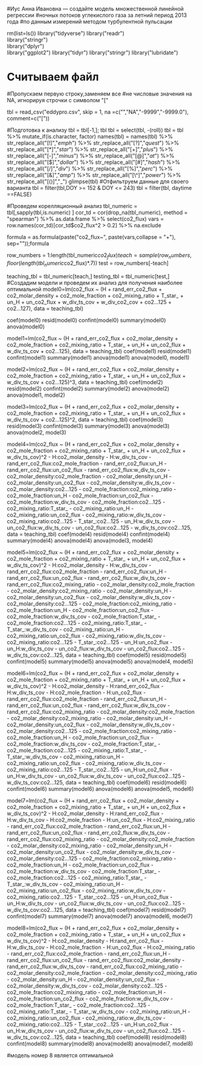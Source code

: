 #Иус Анна Ивановна — создайте модель множественной линейной регрессии
#ночных потоков углекислого газа за летний период 2013 года
#по данным измерений методом турбулентной пульсации

rm(list=ls())
library("tidyverse") 
library("readr")     
library("stringr")   
library("dplyr")     
library("ggplot2") 
library("tidyr")
library("stringr")
library("lubridate")

# Считываем файл 
#Пропускаем первую строку,заменяем все
#не числовые значения на NA, игнорируя строчки с символом "["

tbl = read_csv("eddypro.csv", skip = 1, na =c("","NA","-9999","-9999.0"), comment=c("["))

#Подготовка к анализу
tbl = tbl[-1,]; tbl
tbl = select(tbl, -(roll))
tbl = tbl %>% mutate_if(is.character, factor)
names(tbl) = names(tbl) %>% 
  str_replace_all("[!]","_emph_") %>% 
  str_replace_all("[?]","_quest_") %>% 
  str_replace_all("[*]","_star_") %>% 
  str_replace_all("[+]","_plus_") %>%
  str_replace_all("[-]","_minus_") %>%
  str_replace_all("[@]","_at_") %>%
  str_replace_all("[$]","_dollar_") %>%
  str_replace_all("[#]","_hash_") %>%
  str_replace_all("[/]","_div_") %>%
  str_replace_all("[%]","_perc_") %>%
  str_replace_all("[&]","_amp_") %>%
  str_replace_all("[\\^]","_power_") %>%
  str_replace_all("[()]","_") 
glimpse(tbl)
#Отфильтруем данные для своего варианта
tbl = filter(tbl,DOY >= 152 & DOY <= 243)
tbl = filter(tbl, daytime ==FALSE)

#Проведем корелляционный анализ
tbl_numeric = tbl[,sapply(tbl,is.numeric) ]
cor_td = cor(drop_na(tbl_numeric), method = "spearman") %>% as.data.frame %>% select(co2_flux)
vars = row.names(cor_td)[cor_td$co2_flux^2 > 0.2] %>% na.exclude

formula = as.formula(paste("co2_flux~", paste(vars,collapse = "+"), sep=""));formula

row_numbers = 1:length(tbl_numeric$co2_flux)
teach = sample(row_numbers, floor(length(tbl_numeric$co2_flux)*.7))
test = row_numbers[-teach]

teaching_tbl = tbl_numeric[teach,]
testing_tbl = tbl_numeric[test,]
#Создадим модели и проведем их анализ для получения наиболее оптимальной
model0=lm(co2_flux ~ (H  + rand_err_co2_flux + co2_molar_density + 
            co2_mole_fraction + co2_mixing_ratio + T_star_ + un_H + un_co2_flux + 
            w_div_ts_cov + w_div_co2_cov + co2...125 + co2...127), data = teaching_tbl)

coef(model0)
resid(model0)
confint(model0)
summary(model0)
anova(model0)

model1=lm(co2_flux ~ (H  + rand_err_co2_flux + co2_molar_density + 
                        co2_mole_fraction + co2_mixing_ratio + T_star_ + un_H + un_co2_flux + 
                        w_div_ts_cov + co2...125), data = teaching_tbl)
coef(model1)
resid(model1)
confint(model1)
summary(model1)
anova(model1)
anova(model0, model1)

model2=lm(co2_flux ~ (H  + rand_err_co2_flux + co2_molar_density + 
                        co2_mole_fraction + co2_mixing_ratio + T_star_ + un_H + un_co2_flux + 
                        w_div_ts_cov + co2...125)^3, data = teaching_tbl)
coef(model2)
resid(model2)
confint(model2)
summary(model2)
anova(model2)
anova(model1, model2)

model3=lm(co2_flux ~ (H  + rand_err_co2_flux + co2_molar_density + 
                        co2_mole_fraction + co2_mixing_ratio + T_star_ + un_H + un_co2_flux + 
                        w_div_ts_cov + co2...125)^2, data = teaching_tbl)
coef(model3)
resid(model3)
confint(model3)
summary(model3)
anova(model3)
anova(model2, model3)

model4=lm(co2_flux ~ (H  + rand_err_co2_flux + co2_molar_density + 
                        co2_mole_fraction + co2_mixing_ratio + T_star_ + un_H + un_co2_flux + 
                        w_div_ts_cov)^2 - H:co2_molar_density - H:w_div_ts_cov - rand_err_co2_flux:co2_mole_fraction -
            rand_err_co2_flux:un_H - rand_err_co2_flux:un_co2_flux - rand_err_co2_flux:w_div_ts_cov - 
            co2_molar_density:co2_mole_fraction - co2_molar_density:un_H - co2_molar_density:un_co2_flux - co2_molar_density:w_div_ts_cov - 
            co2_molar_density:co2...125 - co2_mole_fraction:co2_mixing_ratio - co2_mole_fraction:un_H - co2_mole_fraction:un_co2_flux - 
            co2_mole_fraction:w_div_ts_cov - co2_mole_fraction:co2...125 - co2_mixing_ratio:T_star_ - 
            co2_mixing_ratio:un_H - co2_mixing_ratio:un_co2_flux - co2_mixing_ratio:w_div_ts_cov - co2_mixing_ratio:co2...125 - 
            T_star_:co2...125 - un_H:w_div_ts_cov - un_co2_flux:w_div_ts_cov - un_co2_flux:co2...125 - 
            w_div_ts_cov:co2...125, data = teaching_tbl)
coef(model4)
resid(model4)
confint(model4)
summary(model4)
anova(model4)
anova(model3, model4)

model5=lm(co2_flux ~ (H  + rand_err_co2_flux + co2_molar_density + 
                        co2_mole_fraction + co2_mixing_ratio + T_star_ + un_H + un_co2_flux + 
                        w_div_ts_cov)^2 - H:co2_molar_density - H:w_div_ts_cov - rand_err_co2_flux:co2_mole_fraction -
            rand_err_co2_flux:un_H - rand_err_co2_flux:un_co2_flux - rand_err_co2_flux:w_div_ts_cov - rand_err_co2_flux:co2_mixing_ratio - 
            co2_molar_density:co2_mole_fraction - co2_molar_density:co2_mixing_ratio - co2_molar_density:un_H - co2_molar_density:un_co2_flux - co2_molar_density:w_div_ts_cov - 
            co2_molar_density:co2...125 - co2_mole_fraction:co2_mixing_ratio - co2_mole_fraction:un_H - co2_mole_fraction:un_co2_flux - 
            co2_mole_fraction:w_div_ts_cov - co2_mole_fraction:T_star_  - co2_mole_fraction:co2...125 - co2_mixing_ratio:T_star_ - T_star_:w_div_ts_cov -
            co2_mixing_ratio:un_H - co2_mixing_ratio:un_co2_flux - co2_mixing_ratio:w_div_ts_cov - co2_mixing_ratio:co2...125 - 
            T_star_:co2...125 - un_H:un_co2_flux - un_H:w_div_ts_cov - un_co2_flux:w_div_ts_cov - un_co2_flux:co2...125 - 
            w_div_ts_cov:co2...125, data = teaching_tbl)
coef(model5)
resid(model5)
confint(model5)
summary(model5)
anova(model5)
anova(model4, model5)


model6=lm(co2_flux ~ (H  + rand_err_co2_flux + co2_molar_density + 
                        co2_mole_fraction + co2_mixing_ratio + T_star_ + un_H + un_co2_flux + 
                        w_div_ts_cov)^2 - H:co2_molar_density - H:rand_err_co2_flux - H:w_div_ts_cov - H:co2_mole_fraction -
            H:un_co2_flux - rand_err_co2_flux:co2_mole_fraction -
            rand_err_co2_flux:un_H - rand_err_co2_flux:un_co2_flux - rand_err_co2_flux:w_div_ts_cov - rand_err_co2_flux:co2_mixing_ratio - 
            co2_molar_density:co2_mole_fraction - co2_molar_density:co2_mixing_ratio - co2_molar_density:un_H - co2_molar_density:un_co2_flux - co2_molar_density:w_div_ts_cov - 
            co2_molar_density:co2...125 - co2_mole_fraction:co2_mixing_ratio - co2_mole_fraction:un_H - co2_mole_fraction:un_co2_flux - 
            co2_mole_fraction:w_div_ts_cov - co2_mole_fraction:T_star_  - co2_mole_fraction:co2...125 - co2_mixing_ratio:T_star_ - T_star_:w_div_ts_cov -
            co2_mixing_ratio:un_H - co2_mixing_ratio:un_co2_flux - co2_mixing_ratio:w_div_ts_cov - co2_mixing_ratio:co2...125 - 
            T_star_:co2...125 - un_H:un_co2_flux - un_H:w_div_ts_cov - un_co2_flux:w_div_ts_cov - un_co2_flux:co2...125 - 
            w_div_ts_cov:co2...125, data = teaching_tbl)
coef(model6)
resid(model6)
confint(model6)
summary(model6)
anova(model6)
anova(model5, model6)

model7=lm(co2_flux ~ (H  + rand_err_co2_flux + co2_molar_density + 
                        co2_mole_fraction + co2_mixing_ratio + T_star_ + un_H + un_co2_flux + 
                        w_div_ts_cov)^2 - H:co2_molar_density - H:rand_err_co2_flux - H:w_div_ts_cov - H:co2_mole_fraction -
            H:un_co2_flux - H:co2_mixing_ratio - rand_err_co2_flux:co2_mole_fraction -
            rand_err_co2_flux:un_H - rand_err_co2_flux:un_co2_flux - rand_err_co2_flux:w_div_ts_cov - rand_err_co2_flux:co2_mixing_ratio - 
            co2_molar_density:co2_mole_fraction - co2_molar_density:co2_mixing_ratio - co2_molar_density:un_H - co2_molar_density:un_co2_flux - co2_molar_density:w_div_ts_cov - 
            co2_molar_density:co2...125 - co2_mole_fraction:co2_mixing_ratio - co2_mole_fraction:un_H - co2_mole_fraction:un_co2_flux - 
            co2_mole_fraction:w_div_ts_cov - co2_mole_fraction:T_star_  - co2_mole_fraction:co2...125 - co2_mixing_ratio:T_star_ - T_star_:w_div_ts_cov -
            co2_mixing_ratio:un_H - co2_mixing_ratio:un_co2_flux - co2_mixing_ratio:w_div_ts_cov - co2_mixing_ratio:co2...125 - 
            T_star_:co2...125 - un_H:un_co2_flux - un_H:w_div_ts_cov - un_co2_flux:w_div_ts_cov - un_co2_flux:co2...125 - 
            w_div_ts_cov:co2...125, data = teaching_tbl)
coef(model7)
resid(model7)
confint(model7)
summary(model7)
anova(model7)
anova(model6, model7)

model8=lm(co2_flux ~ (H  + rand_err_co2_flux + co2_molar_density + 
                        co2_mole_fraction + co2_mixing_ratio + T_star_ + un_H + un_co2_flux + 
                        w_div_ts_cov)^2 - H:co2_molar_density - H:rand_err_co2_flux - H:w_div_ts_cov - H:co2_mole_fraction -
            H:un_co2_flux - H:co2_mixing_ratio - rand_err_co2_flux:co2_mole_fraction -
            rand_err_co2_flux:un_H - rand_err_co2_flux:un_co2_flux - rand_err_co2_flux:co2_molar_density - rand_err_co2_flux:w_div_ts_cov - rand_err_co2_flux:co2_mixing_ratio - 
            co2_molar_density:co2_mole_fraction - co2_molar_density:co2_mixing_ratio - co2_molar_density:un_H - co2_molar_density:un_co2_flux - co2_molar_density:w_div_ts_cov - 
            co2_molar_density:co2...125 - co2_mole_fraction:co2_mixing_ratio - co2_mole_fraction:un_H - co2_mole_fraction:un_co2_flux - 
            co2_mole_fraction:w_div_ts_cov - co2_mole_fraction:T_star_  - co2_mole_fraction:co2...125 - co2_mixing_ratio:T_star_ - T_star_:w_div_ts_cov -
            co2_mixing_ratio:un_H - co2_mixing_ratio:un_co2_flux - co2_mixing_ratio:w_div_ts_cov - co2_mixing_ratio:co2...125 - 
            T_star_:co2...125 - un_H:un_co2_flux - un_H:w_div_ts_cov - un_co2_flux:w_div_ts_cov - un_co2_flux:co2...125 - 
            w_div_ts_cov:co2...125, data = teaching_tbl)
coef(model8)
resid(model8)
confint(model8)
summary(model8)
anova(model8)
anova(model7, model8)

#модель номер 8 является оптимальной
